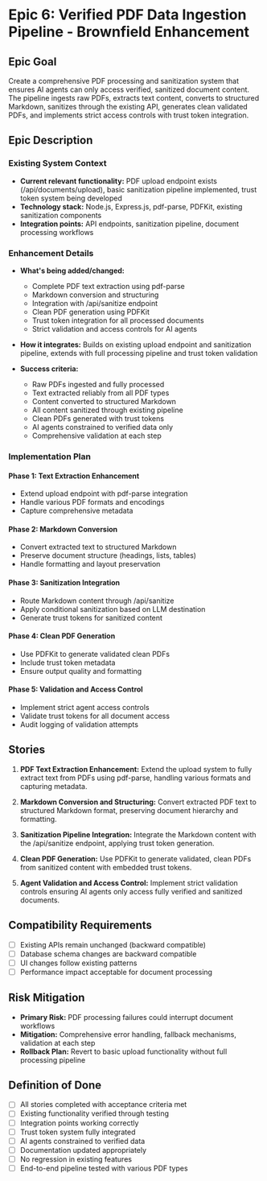 # Epic 6: Verified PDF Data Ingestion Pipeline - Brownfield Enhancement

## Epic Goal

Create a comprehensive PDF processing and sanitization system that ensures AI agents can only access verified, sanitized document content. The pipeline ingests raw PDFs, extracts text content, converts to structured Markdown, sanitizes through the existing API, generates clean validated PDFs, and implements strict access controls with trust token integration.

## Epic Description

### Existing System Context

- **Current relevant functionality:** PDF upload endpoint exists (/api/documents/upload), basic sanitization pipeline implemented, trust token system being developed
- **Technology stack:** Node.js, Express.js, pdf-parse, PDFKit, existing sanitization components
- **Integration points:** API endpoints, sanitization pipeline, document processing workflows

### Enhancement Details

- **What's being added/changed:**
  - Complete PDF text extraction using pdf-parse
  - Markdown conversion and structuring
  - Integration with /api/sanitize endpoint
  - Clean PDF generation using PDFKit
  - Trust token integration for all processed documents
  - Strict validation and access controls for AI agents

- **How it integrates:** Builds on existing upload endpoint and sanitization pipeline, extends with full processing pipeline and trust token validation

- **Success criteria:**
  - Raw PDFs ingested and fully processed
  - Text extracted reliably from all PDF types
  - Content converted to structured Markdown
  - All content sanitized through existing pipeline
  - Clean PDFs generated with trust tokens
  - AI agents constrained to verified data only
  - Comprehensive validation at each step

### Implementation Plan

#### Phase 1: Text Extraction Enhancement

- Extend upload endpoint with pdf-parse integration
- Handle various PDF formats and encodings
- Capture comprehensive metadata

#### Phase 2: Markdown Conversion

- Convert extracted text to structured Markdown
- Preserve document structure (headings, lists, tables)
- Handle formatting and layout preservation

#### Phase 3: Sanitization Integration

- Route Markdown content through /api/sanitize
- Apply conditional sanitization based on LLM destination
- Generate trust tokens for sanitized content

#### Phase 4: Clean PDF Generation

- Use PDFKit to generate validated clean PDFs
- Include trust token metadata
- Ensure output quality and formatting

#### Phase 5: Validation and Access Control

- Implement strict agent access controls
- Validate trust tokens for all document access
- Audit logging of validation attempts

## Stories

1. **PDF Text Extraction Enhancement:** Extend the upload system to fully extract text from PDFs using pdf-parse, handling various formats and capturing metadata.

2. **Markdown Conversion and Structuring:** Convert extracted PDF text to structured Markdown format, preserving document hierarchy and formatting.

3. **Sanitization Pipeline Integration:** Integrate the Markdown content with the /api/sanitize endpoint, applying trust token generation.

4. **Clean PDF Generation:** Use PDFKit to generate validated, clean PDFs from sanitized content with embedded trust tokens.

5. **Agent Validation and Access Control:** Implement strict validation controls ensuring AI agents only access fully verified and sanitized documents.

## Compatibility Requirements

- [ ] Existing APIs remain unchanged (backward compatible)
- [ ] Database schema changes are backward compatible
- [ ] UI changes follow existing patterns
- [ ] Performance impact acceptable for document processing

## Risk Mitigation

- **Primary Risk:** PDF processing failures could interrupt document workflows
- **Mitigation:** Comprehensive error handling, fallback mechanisms, validation at each step
- **Rollback Plan:** Revert to basic upload functionality without full processing pipeline

## Definition of Done

- [ ] All stories completed with acceptance criteria met
- [ ] Existing functionality verified through testing
- [ ] Integration points working correctly
- [ ] Trust token system fully integrated
- [ ] AI agents constrained to verified data
- [ ] Documentation updated appropriately
- [ ] No regression in existing features
- [ ] End-to-end pipeline tested with various PDF types
